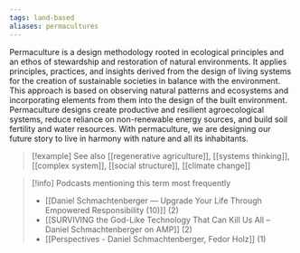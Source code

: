 ```yaml
---
tags: land-based
aliases: permacultures
---
```


Permaculture is a design methodology rooted in ecological principles and an ethos of stewardship and restoration of natural environments. It applies principles, practices, and insights derived from the design of living systems for the creation of sustainable societies in balance with the environment. This approach is based on observing natural patterns and ecosystems and incorporating elements from them into the design of the built environment. Permaculture designs create productive and resilient agroecological systems, reduce reliance on non-renewable energy sources, and build soil fertility and water resources. With permaculture, we are designing our future story to live in harmony with nature and all its inhabitants.

> [!example] See also
> [[regenerative agriculture]], [[systems thinking]], [[complex system]], [[social structure]], [[climate change]]

> [!info] Podcasts mentioning this term most frequently
> * [[Daniel Schmachtenberger — Upgrade Your Life Through Empowered Responsibility (10)]] (2)
> * [[SURVIVING the God-Like Technology That Can Kill Us All – Daniel Schmachtenberger on AMP]] (2)
> * [[Perspectives - Daniel Schmachtenberger, Fedor Holz]] (1)
